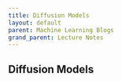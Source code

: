 ```yaml
---
title: Diffusion Models
layout: default
parent: Machine Learning Blogs
grand_parent: Lecture Notes
---
```


## Diffusion Models
